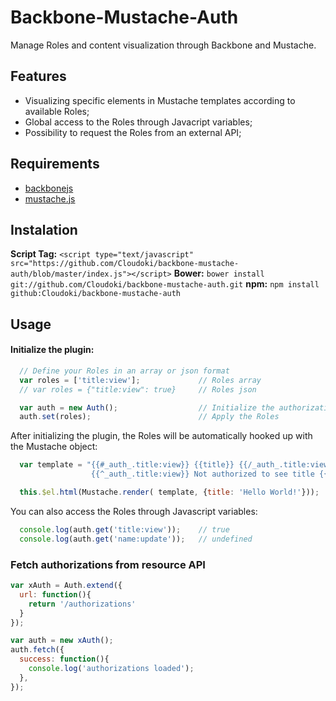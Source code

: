# Backbone-Mustache-Auth

Manage Roles and content visualization through Backbone and Mustache.

## Features
- Visualizing specific elements in Mustache templates according to available Roles;
- Global access to the Roles through Javacript variables;
- Possibility to request the Roles from an external API;

## Requirements
- [backbonejs](http://backbonejs.org/)
- [mustache.js](https://github.com/janl/mustache.js/)

## Instalation
**Script Tag:** `<script type="text/javascript" src="https://github.com/Cloudoki/backbone-mustache-auth/blob/master/index.js"></script>`
**Bower:** `bower install git://github.com/Cloudoki/backbone-mustache-auth.git`
**npm:** `npm install github:Cloudoki/backbone-mustache-auth`

## Usage
#### Initialize the plugin:
```javascript
  // Define your Roles in an array or json format
  var roles = ['title:view'];             // Roles array
  // var roles = {"title:view": true}     // Roles json

  var auth = new Auth();                  // Initialize the authorizations plugin
  auth.set(roles);                        // Apply the Roles
```

After initializing the plugin, the Roles will be automatically hooked up with the Mustache object:
```javascript
  var template = "{{#_auth_.title:view}} {{title}} {{/_auth_.title:view}} \
                  {{^_auth_.title:view}} Not authorized to see title {{/_auth_.title:view}}";

  this.$el.html(Mustache.render( template, {title: 'Hello World!'}));     // Render
```

You can also access the Roles through Javascript variables:
```javascript
  console.log(auth.get('title:view'));    // true
  console.log(auth.get('name:update'));   // undefined
```


### Fetch authorizations from resource API

```javascript
var xAuth = Auth.extend({
  url: function(){
    return '/authorizations'
  }
});

var auth = new xAuth();
auth.fetch({
  success: function(){
    console.log('authorizations loaded');  
  },
});
```
